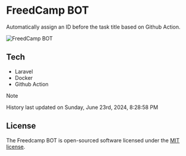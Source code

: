# FreedCamp BOT

Automatically assign an ID before the task title based on Github Action.

![FreedCamp BOT](https://repository-images.githubusercontent.com/737932867/7d34798b-2680-471c-b089-a78a718d3d6a)

## Tech

- Laravel
- Docker
- Github Action

> [!NOTE]  
> History last updated on Sunday, June 23rd, 2024, 8:28:58 PM

## License

The Freedcamp BOT is open-sourced software licensed under the [MIT license](https://opensource.org/licenses/MIT).
